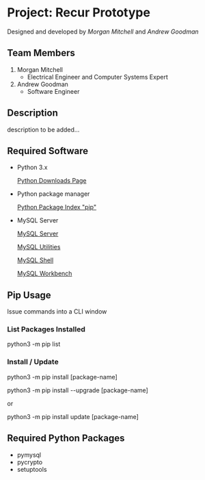# Project: Recur Prototype

Designed and developed by _Morgan Mitchell_ and _Andrew Goodman_

## Team Members
1. Morgan Mitchell
    * Electrical Engineer and Computer Systems Expert
2. Andrew Goodman
    * Software Engineer

## Description

description to be added...

## Required Software

* Python 3.x

   [Python Downloads Page](https://www.python.org/downloads/)

* Python package manager

   [Python Package Index "pip"](https://pip.pypa.io/en/stable/installing/#installing-with-get-pip-py)

* MySQL Server

   [MySQL Server](http://dev.mysql.com/downloads/mysql/)

   [MySQL Utilities](http://dev.mysql.com/downloads/utilities/)

   [MySQL Shell](http://dev.mysql.com/downloads/shell/)

   [MySQL Workbench](http://dev.mysql.com/downloads/workbench/)

## Pip Usage

Issue commands into a CLI window

### List Packages Installed

python3 -m pip list

### Install / Update

python3 -m pip install [package-name]

python3 -m pip install --upgrade [package-name]

or

python3 -m pip install update [package-name]

## Required Python Packages

* pymysql
* pycrypto
* setuptools
